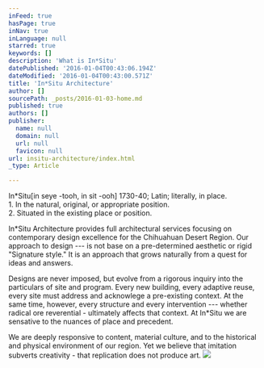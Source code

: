 ```yaml
---
inFeed: true
hasPage: true
inNav: true
inLanguage: null
starred: true
keywords: []
description: 'What is In*Situ'
datePublished: '2016-01-04T00:43:06.194Z'
dateModified: '2016-01-04T00:43:00.571Z'
title: 'In*Situ Architecture'
author: []
sourcePath: _posts/2016-01-03-home.md
published: true
authors: []
publisher:
  name: null
  domain: null
  url: null
  favicon: null
url: insitu-architecture/index.html
_type: Article

---
```

In\*Situ\[in seye -tooh, in sit -ooh\] 
1730-40; Latin; literally, in place.  
1\. In the natural, original, or appropriate position.   
2\. Situated in the existing place or position.

In\*Situ Architecture provides full architectural services focusing on contemporary design excellence for the Chihuahuan Desert Region. Our approach to design --- is not base on a pre-determined aesthetic or rigid "Signature style." It is an approach that grows naturally from a quest for ideas and answers. 

Designs are never imposed, but evolve from a rigorous inquiry into the particulars of site and program. Every new building, every adaptive reuse, every site must address and acknowlege a pre-existing context. At the same time, however, every structure and every intervention --- whether radical ore reverential - ultimately affects that context. At In\*Situ we are sensative to the nuances of place and precedent. 

We are deeply responsive to content, material culture, and to the historical and physical environment of our region. Yet we believe that imitation subverts creativity - that replication does not produce art.
![](https://the-grid-user-content.s3-us-west-2.amazonaws.com/f1c18e93-54a0-4f3f-a950-ecf0d2e1bcdf.jpg)